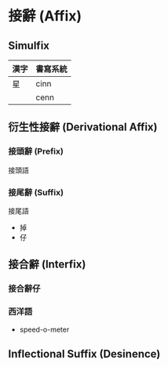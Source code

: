 # 接辭 (Affix)

## Simulfix

| 漢字 | 書寫系統 |
| :--- | :--- |
| 星 | cinn |
|| cenn |

## 衍生性接辭 (Derivational Affix)

### 接頭辭 (Prefix)

接頭語

### 接尾辭 (Suffix)

接尾語

* 掉
* 仔

## 接合辭 (Interfix)

### 接合辭仔

### 西洋語

* speed-o-meter

## Inflectional Suffix (Desinence)

